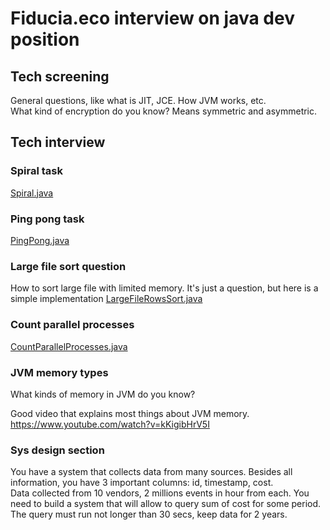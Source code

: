 # Fiducia.eco interview on java dev position

## Tech screening
General questions, like what is JIT, JCE. How JVM works, etc.  
What kind of encryption do you know? Means symmetric and asymmetric.

## Tech interview
### Spiral task
[Spiral.java](src/main/java/ru/fiducia/interview/Spiral.java) 

### Ping pong task
[PingPong.java](src/main/java/ru/fiducia/interview/PingPong.java)

### Large file sort question
How to sort large file with limited memory. It's just a question, but here is a simple implementation
[LargeFileRowsSort.java](src/main/java/ru/fiducia/interview/LargeFileRowsSort.java)

### Count parallel processes
[CountParallelProcesses.java](src/main/java/ru/fiducia/interview/CountParallelProcesses.java)

### JVM memory types
What kinds of memory in JVM do you know?

Good video that explains most things about JVM memory.
https://www.youtube.com/watch?v=kKigibHrV5I

### Sys design section
You have a system that collects data from many sources. Besides all information, you have 3 important columns: id, timestamp, cost.  
Data collected from 10 vendors, 2 millions events in hour from each. You need to build a system that will allow to query sum
of cost for some period. The query must run not longer than 30 secs, keep data for 2 years.